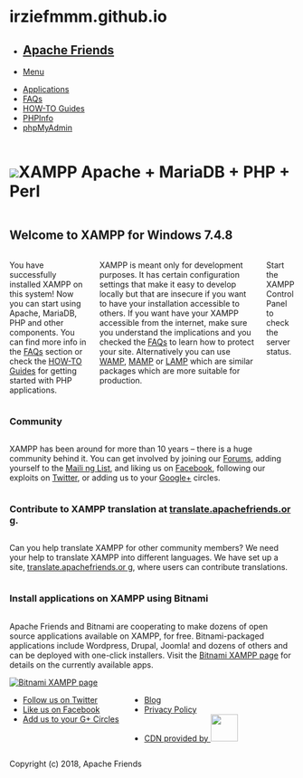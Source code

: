 # irziefmmm.github.io
<!doctype html>
<html lang="en">
 <head>
 <meta charset="utf-8">
 <!-- Always force latest IE rendering engine or request Chrome
Frame -->
 <meta content="IE=edge,chrome=1" http-equiv="X-UA-Compatible">
 <meta name="viewport" content="width=device-width, initialscale=1.0" />
 <!-- Use title if it's in the page YAML frontmatter -->
 <title>Welcome to XAMPP</title>
 <meta name="description" content="XAMPP is an easy to install
Apache distribution containing MariaDB, PHP and Perl." />
 <meta name="keywords" content="xampp, apache, php, perl, mariadb,
open source distribution" />
 <link href="/dashboard/stylesheets/normalize.css" rel="stylesheet"
type="text/css" /><link href="/dashboard/stylesheets/all.css"
rel="stylesheet" type="text/css" />
 <link href="//cdnjs.cloudflare.com/ajax/libs/fontawesome/3.1.0/css/font-awesome.min.css" rel="stylesheet"
type="text/css" />
 <script src="/dashboard/javascripts/modernizr.js"
type="text/javascript"></script>
 <link href="/dashboard/images/favicon.png" rel="icon"
type="image/png" />
 </head>
 <body class="index">
 <div id="fb-root"></div>
 <script>(function(d, s, id) {
 var js, fjs = d.getElementsByTagName(s)[0];
 if (d.getElementById(id)) return;
 js = d.createElement(s); js.id = id;
 js.src =
"//connect.facebook.net/en_US/all.js#xfbml=1&appId=277385395761685";
 fjs.parentNode.insertBefore(js, fjs);
 }(document, 'script', 'facebook-jssdk'));</script>
 <div class="contain-to-grid">
 <nav class="top-bar" data-topbar>
 <ul class="title-area">
 <li class="name">
 <h1><a href="/dashboard/index.html">Apache Friends</a>
</h1>
 </li>
 <li class="toggle-topbar menu-icon">
 <a href="#">
 <span>Menu</span>
 </a>
 </li>
 </ul>
 <section class="top-bar-section">
 <!-- Right Nav Section -->
 <ul class="right">
 <li class=""><a
href="/applications.html">Applications</a></li>
 <li class=""><a href="/dashboard/faq.html">FAQs</a></li>
 <li class=""><a href="/dashboard/howto.html">HOW-TO
Guides</a></li>
 <li class=""><a target="_blank"
href="/dashboard/phpinfo.php">PHPInfo</a></li>
 <li class=""><a href="/phpmyadmin/">phpMyAdmin</a></li>
 </ul>
 </section>
 </nav>
 </div>
 <div id="wrapper">
 <div class="hero">
 <div class="row">
 <div class="large-12 columns">
 <h1><img src="/dashboard/images/xampp-logo.svg" />XAMPP
<span>Apache + MariaDB + PHP + Perl</span></h1>
 </div>
 </div>
</div>
<div class="row">
 <div class="large-12 columns">
 <h2>Welcome to XAMPP for Windows 7.4.8</h2>
 </div>
</div>
<div class="row">
 <div class="large-12 columns">
 <p>
 You have successfully installed XAMPP on this system! Now you
can start using Apache, MariaDB, PHP and other components.
 You can find more info in the <a
href="/dashboard/faq.html">FAQs</a> section or check the <a
href="/dashboard/howto.html">HOW-TO Guides</a> for getting started
with PHP applications.
 </p>
 <p>
 XAMPP is meant only for development purposes. It has certain
configuration settings that make it easy to develop locally but that
are insecure if you want to have your installation accessible to
others.
 If you want have your XAMPP accessible from the internet, make
sure you understand the implications and you checked the <a
href="/dashboard/faq.html">FAQs</a> to learn how to protect your site.
Alternatively you can use <a
href="https://bitnami.com/stack/wamp">WAMP</a>, <a
href="https://bitnami.com/stack/mamp">MAMP</a> or <a
href="https://bitnami.com/stack/lamp">LAMP</a> which are similar
packages which are more suitable for production.
 </p>
 <p>
 Start the XAMPP Control Panel to check the server status.
 </p>
 </div>
</div>
<div class="row">
 <div class="large-12 columns">
 <h3>Community</h3>
 </div>
</div>
<div class="row">
 <div class="large-12 columns">
 <p>
 XAMPP has been around for more than 10 years &ndash; there is a
huge community behind it. You can get involved by joining our <a
href="https://community.apachefriends.org">Forums</a>, adding yourself
to the <a
href="https://www.apachefriends.org/community.html#mailing_list">Maili
ng List</a>, and liking us on <a
href="https://www.facebook.com/we.are.xampp">Facebook</a>, following
our exploits on <a
href="https://twitter.com/apachefriends">Twitter</a>, or adding us to
your <a href="https://plus.google.com/+xampp/posts">Google+</a>
circles.
 </p>
 </div>
</div>
<div class="row">
 <div class="large-12 columns">
 <h3>Contribute to XAMPP translation at <a
href="https://translate.apachefriends.org/">translate.apachefriends.or
g</a>.</h3>
 </div>
</div>
<div class="row">
 <div class="large-12 columns">
 <p>
 Can you help translate XAMPP for other community members? We
need your help to translate XAMPP into different languages. We have
set up a site, <a
href="https://translate.apachefriends.org/">translate.apachefriends.or
g</a>, where users can contribute translations.
 </p>
 </div>
</div>
<div class="row">
 <div class="large-12 columns">
 <h3>Install applications on XAMPP using Bitnami</h3>
 </div>
</div>
<div class="row">
 <div class="large-12 columns">
 <p>
 Apache Friends and Bitnami are cooperating to make dozens of open
source applications available on XAMPP, for free. Bitnami-packaged
applications include Wordpress, Drupal, Joomla! and dozens of others
and can be deployed with one-click installers.
 Visit the <a target="_blank" href="http://bitnami.com/stack/xampp?
utm_source=bitnami&amp;utm_medium=installer&amp;utm_campaign=XAMPP%2BM
odule">Bitnami XAMPP page</a> for details on the currently available
apps.
 </p>
 </div>
</div>
<div class="row">
 <div class="large-12 columns">
 <a href="http://bitnami.com/stack/xampp?
utm_source=bitnami&utm_medium=installer&utm_campaign=XAMPP%2BModule"
target="_blank"><img alt="Bitnami XAMPP page"
src="/dashboard/images/bitnami-xampp.png" /></a>
 </div>
</div>
 </div>
 <footer>
 <div class="row">
 <div class="large-12 columns">
 <div class="row">
 <div class="large-8 columns">
 <ul class="social">
 <li class="twitter"><a
href="https://twitter.com/apachefriends">Follow us on Twitter</a></li>
 <li class="facebook"><a
href="https://www.facebook.com/we.are.xampp">Like us on Facebook</a>
</li>
 <li class="google"><a
href="https://plus.google.com/+xampp/posts">Add us to your G+
Circles</a></li>
</ul>
 <ul class="inline-list">
 <li><a
href="https://www.apachefriends.org/blog.html">Blog</a></li>
 <li><a
href="https://www.apachefriends.org/privacy_policy.html">Privacy
Policy</a></li>
 <li>
<a target="_blank" href="http://www.fastly.com/">
CDN provided by
 <img width="48" data-2x="/dashboard/images/fastlylogo@2x.png" src="/dashboard/images/fastly-logo.png" />
</a> </li>
 </ul>
 </div>
 <div class="large-4 columns">
 <p class="text-right">Copyright (c) 2018, Apache
Friends</p>
 </div>
 </div>
 </div>
 </div>
 </footer>
 <!-- JS Libraries -->
 <script src="//code.jquery.com/jquery-1.10.2.min.js"></script>
 <script src="/dashboard/javascripts/all.js"
type="text/javascript"></script>
 </body>
</html>
